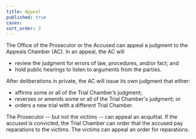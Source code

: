 ```yaml
---
title: Appeal
published: true
cases:
sort_order: 3
---
```



The Office of the Prosecutor or the Accused can appeal a judgment to the Appeals Chamber (AC). In an appeal, the AC will

* review the judgment for errors of law, procedures, and/or fact; and
* hold public hearings to listen to arguments from the parties.

After deliberations in private, the AC will issue its own judgment that either:

* affirms some or all of the Trial Chamber’s judgment;
* reverses or amends some or all of the Trial Chamber's judgment; or
* orders a new trial with a different Trial Chamber.

The Prosecutor -- but not the victims -- can appeal an acquittal. If the accused is convicted, the Trial Chamber can order that the accused pay reparations to the victims. The victims can appeal an order for reparations.